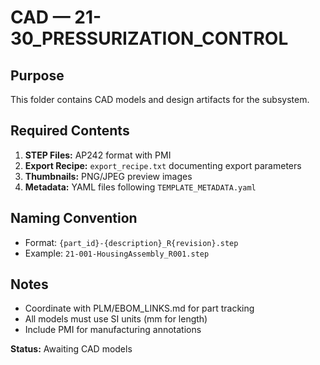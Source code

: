 # CAD — 21-30_PRESSURIZATION_CONTROL

## Purpose
This folder contains CAD models and design artifacts for the subsystem.

## Required Contents
1. **STEP Files:** AP242 format with PMI
2. **Export Recipe:** `export_recipe.txt` documenting export parameters
3. **Thumbnails:** PNG/JPEG preview images
4. **Metadata:** YAML files following `TEMPLATE_METADATA.yaml`

## Naming Convention
- Format: `{part_id}-{description}_R{revision}.step`
- Example: `21-001-HousingAssembly_R001.step`

## Notes
- Coordinate with PLM/EBOM_LINKS.md for part tracking
- All models must use SI units (mm for length)
- Include PMI for manufacturing annotations

**Status:** Awaiting CAD models
